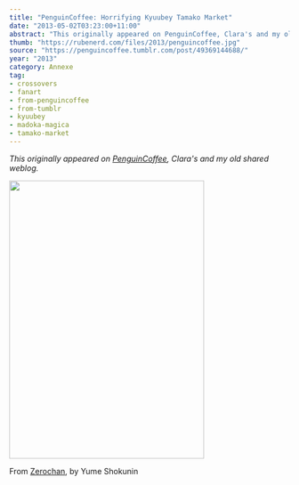 ```yaml
---
title: "PenguinCoffee: Horrifying Kyuubey Tamako Market"
date: "2013-05-02T03:23:00+11:00"
abstract: "This originally appeared on PenguinCoffee, Clara's and my old shared weblog."
thumb: "https://rubenerd.com/files/2013/penguincoffee.jpg"
source: "https://penguincoffee.tumblr.com/post/49369144688/"
year: "2013"
category: Annexe
tag:
- crossovers
- fanart
- from-penguincoffee
- from-tumblr
- kyuubey
- madoka-magica
- tamako-market
---
```

*This originally appeared on [PenguinCoffee](https://rubenerd.com/tag/from-penguincoffee/), Clara's and my old shared weblog.*

<img src="https://rubenerd.com/files/museum/penguincoffee-49369144688@1x.jpg" alt="" style="width:350px; height:500px;" srcset="https://rubenerd.com/files/museum/penguincoffee-49369144688@1x.jpg 1x, https://rubenerd.com/files/museum/penguincoffee-49369144688@2x.jpg 2x" />

From <a href="http://www.zerochan.net/1459470">Zerochan</a>, by Yume Shokunin

